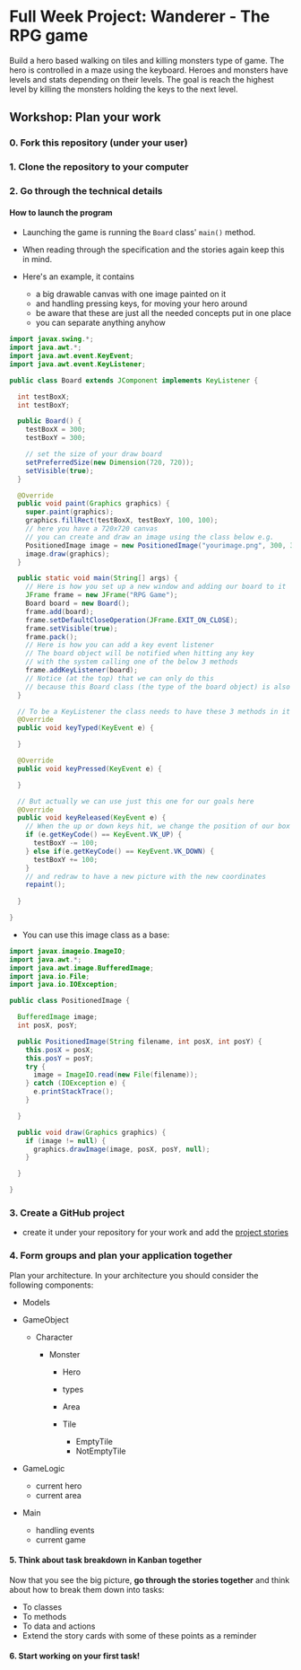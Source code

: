 # Full Week Project: Wanderer - The RPG game

Build a hero based walking on tiles and killing monsters type of game. The hero
is controlled in a maze using the keyboard. Heroes and monsters have levels and
stats depending on their levels. The goal is reach the highest level by killing
the monsters holding the keys to the next level.

## Workshop: Plan your work

### 0. Fork this repository (under your user)



### 1. Clone the repository to your computer

### 2. Go through the technical details

#### How to launch the program

- Launching the game is running the `Board` class' `main()` method.

- When reading through the specification and the stories again keep this in
  mind.

- Here's an example, it contains

  - a big drawable canvas with one image painted on it
  - and handling pressing keys, for moving your hero around
  - be aware that these are just all the needed concepts put in one place
  - you can separate anything anyhow

```java
import javax.swing.*;
import java.awt.*;
import java.awt.event.KeyEvent;
import java.awt.event.KeyListener;

public class Board extends JComponent implements KeyListener {

  int testBoxX;
  int testBoxY;

  public Board() {
    testBoxX = 300;
    testBoxY = 300;

    // set the size of your draw board
    setPreferredSize(new Dimension(720, 720));
    setVisible(true);
  }

  @Override
  public void paint(Graphics graphics) {
    super.paint(graphics);
    graphics.fillRect(testBoxX, testBoxY, 100, 100);
    // here you have a 720x720 canvas
    // you can create and draw an image using the class below e.g.
    PositionedImage image = new PositionedImage("yourimage.png", 300, 300);
    image.draw(graphics);
  }

  public static void main(String[] args) {
    // Here is how you set up a new window and adding our board to it
    JFrame frame = new JFrame("RPG Game");
    Board board = new Board();
    frame.add(board);
    frame.setDefaultCloseOperation(JFrame.EXIT_ON_CLOSE);
    frame.setVisible(true);
    frame.pack();
    // Here is how you can add a key event listener
    // The board object will be notified when hitting any key
    // with the system calling one of the below 3 methods
    frame.addKeyListener(board);
    // Notice (at the top) that we can only do this
    // because this Board class (the type of the board object) is also a KeyListener
  }

  // To be a KeyListener the class needs to have these 3 methods in it
  @Override
  public void keyTyped(KeyEvent e) {

  }

  @Override
  public void keyPressed(KeyEvent e) {

  }

  // But actually we can use just this one for our goals here
  @Override
  public void keyReleased(KeyEvent e) {
    // When the up or down keys hit, we change the position of our box
    if (e.getKeyCode() == KeyEvent.VK_UP) {
      testBoxY -= 100;
    } else if(e.getKeyCode() == KeyEvent.VK_DOWN) {
      testBoxY += 100;
    }
    // and redraw to have a new picture with the new coordinates
    repaint();
  
  }

}

```

- You can use this image class as a base:

```java
import javax.imageio.ImageIO;
import java.awt.*;
import java.awt.image.BufferedImage;
import java.io.File;
import java.io.IOException;

public class PositionedImage {

  BufferedImage image;
  int posX, posY;

  public PositionedImage(String filename, int posX, int posY) {
    this.posX = posX;
    this.posY = posY;
    try {
      image = ImageIO.read(new File(filename));
    } catch (IOException e) {
      e.printStackTrace();
    }

  }

  public void draw(Graphics graphics) {
    if (image != null) {
      graphics.drawImage(image, posX, posY, null);
    }

  }

}

```

### 3. Create a GitHub project

- create it under your repository for your work and add the [project stories](https://github.com/greenfox-academy/teaching-materials/blob/master/project/wanderer/stories.md)

### 4. Form groups and plan your application together

Plan your architecture. In your architecture you should consider the following
components:

- Models

- GameObject

  - Character

    - Monster

      - Hero

      - types

      - Area

      - Tile

        - EmptyTile
        - NotEmptyTile

- GameLogic

  - current hero
  - current area

- Main

  - handling events
  - current game

#### 5. Think about task breakdown in Kanban together

Now that you see the big picture, **go through the stories together** and think
about how to break them down into tasks:

- To classes
- To methods
- To data and actions
- Extend the story cards with some of these points as a reminder

#### 6. Start working on your first task!
